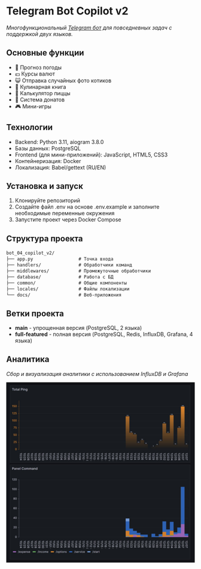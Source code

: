# Telegram Bot Copilot v2

*Многофункциональный [Telegram бот](https://t.me/Terminatorvan_bot) для повседневных задач с поддержкой двух языков.*

## Основные функции

- 🌊 Прогноз погоды
- 💵 Курсы валют
- 😺 Отправка случайных фото котиков
- 📖 Кулинарная книга
- 🍕 Калькулятор пиццы
- 💝 Система донатов
- 🎮 Мини-игры

## Технологии

- Backend: Python 3.11, aiogram 3.8.0
- Базы данных: PostgreSQL
- Frontend (для мини-приложений): JavaScript, HTML5, CSS3
- Контейнеризация: Docker
- Локализация: Babel/gettext (RU/EN)

## Установка и запуск

1. Клонируйте репозиторий
2. Создайте файл .env на основе .env.example и заполните необходимые переменные окружения
3. Запустите проект через Docker Compose

## Структура проекта
```
bot_04_copilot_v2/
├── app.py                 # Точка входа
├── handlers/              # Обработчики команд
├── middlewares/           # Промежуточные обработчики
├── database/              # Работа с БД
├── common/                # Общие компоненты
├── locales/               # Файлы локализации
└── docs/                  # Веб-приложения
```

## Ветки проекта

- **main** - упрощенная версия (PostgreSQL, 2 языка)
- **full-featured** - полная версия (PostgreSQL, Redis, InfluxDB, Grafana, 4 языка)


## Аналитика

*Сбор и визуализация аналитики с использованием InfluxDB и Grafana*

![Analytics](common/images/image_anal.jpg)